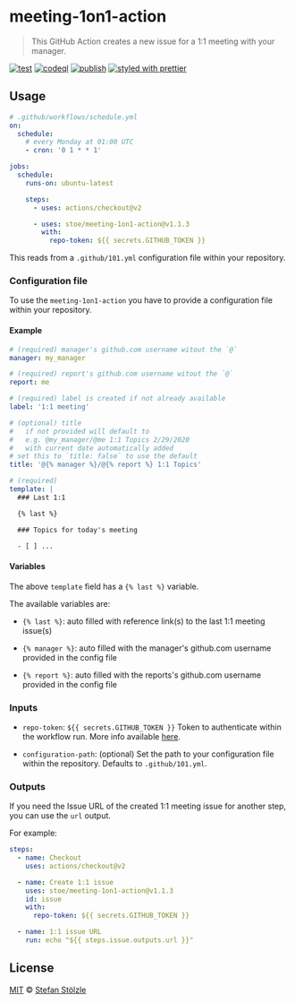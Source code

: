 # meeting-1on1-action

> This GitHub Action creates a new issue for a 1:1 meeting with your manager.

[![test](https://github.com/stoe/meeting-1on1-action/workflows/test/badge.svg)](https://github.com/stoe/meeting-1on1-action/actions?query=workflow%3Atest) [![codeql](https://github.com/stoe/meeting-1on1-action/workflows/codeql/badge.svg)](https://github.com/stoe/meeting-1on1-action/actions?query=workflow%3Acodeql) [![publish](https://github.com/stoe/meeting-1on1-action/workflows/publish/badge.svg)](https://github.com/stoe/meeting-1on1-action/actions?query=workflow%3Apublish) [![styled with prettier](https://img.shields.io/badge/styled_with-prettier-ff69b4.svg)](https://github.com/prettier/prettier)

## Usage

```yml
# .github/workflows/schedule.yml
on:
  schedule:
    # every Monday at 01:00 UTC
    - cron: '0 1 * * 1'

jobs:
  schedule:
    runs-on: ubuntu-latest

    steps:
      - uses: actions/checkout@v2

      - uses: stoe/meeting-1on1-action@v1.1.3
        with:
          repo-token: ${{ secrets.GITHUB_TOKEN }}
```

This reads from a `.github/101.yml` configuration file within your repository.

### Configuration file

To use the `meeting-1on1-action` you have to provide a configuration file within your repository.

#### Example

```yml
# (required) manager's github.com username witout the `@`
manager: my_manager

# (required) report's github.com username witout the `@`
report: me

# (required) label is created if not already available
label: '1:1 meeting'

# (optional) title
#   if not provided will default to
#   e.g. @my_manager/@me 1:1 Topics 2/29/2020
#   with current date automatically added
# set this to `title: false` to use the default
title: '@{% manager %}/@{% report %} 1:1 Topics'

# (required)
template: |
  ### Last 1:1

  {% last %}

  ### Topics for today's meeting

  - [ ] ...
```

#### Variables

The above `template` field has a `{% last %}` variable.

The available variables are:

- `{% last %}`: auto filled with reference link(s) to the last 1:1 meeting issue(s)

- `{% manager %}`: auto filled with the manager's github.com username provided in the config file

- `{% report %}`: auto filled with the reports's github.com username provided in the config file


### Inputs

- `repo-token`: `${{ secrets.GITHUB_TOKEN }}` Token to authenticate within the workflow run. More info available [here](https://help.github.com/en/actions/configuring-and-managing-workflows/authenticating-with-the-github_token#about-the-github_token-secret).

- `configuration-path`: (optional) Set the path to your configuration file within the repository. Defaults to `.github/101.yml`.

### Outputs

If you need the Issue URL of the created 1:1 meeting issue for another step, you can use the `url` output.

For example:

```yml
steps:
  - name: Checkout
    uses: actions/checkout@v2

  - name: Create 1:1 issue
    uses: stoe/meeting-1on1-action@v1.1.3
    id: issue
    with:
      repo-token: ${{ secrets.GITHUB_TOKEN }}

  - name: 1:1 issue URL
    run: echo "${{ steps.issue.outputs.url }}"
```

## License

[MIT](./license) © [Stefan Stölzle](https://github.com/stoe)
